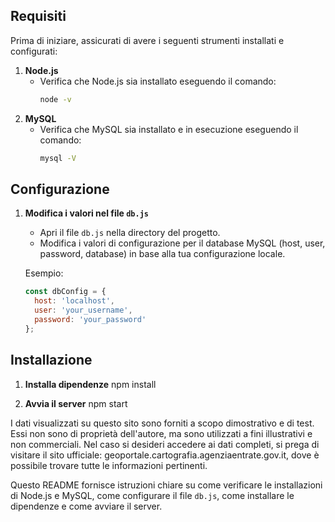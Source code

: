 ## Requisiti
Prima di iniziare, assicurati di avere i seguenti strumenti installati e configurati:

1. **Node.js**
   - Verifica che Node.js sia installato eseguendo il comando:
     ```bash
     node -v
     ```
2. **MySQL**
   - Verifica che MySQL sia installato e in esecuzione eseguendo il comando:
     ```bash
     mysql -V
     ```
## Configurazione

1. **Modifica i valori nel file `db.js`**
   - Apri il file `db.js` nella directory del progetto.
   - Modifica i valori di configurazione per il database MySQL (host, user, password, database) in base alla tua configurazione locale.

   Esempio:
   ```javascript
   const dbConfig = {
     host: 'localhost',
     user: 'your_username',
     password: 'your_password'
   };

## Installazione

1. **Installa dipendenze**
   npm install

2. **Avvia il server**
   npm start

I dati visualizzati su questo sito sono forniti a scopo dimostrativo e di test. Essi non sono di proprietà dell'autore, ma sono utilizzati a fini illustrativi e non commerciali. Nel caso si desideri accedere ai dati completi, si prega di visitare il sito ufficiale: geoportale.cartografia.agenziaentrate.gov.it, dove è possibile trovare tutte le informazioni pertinenti.

Questo README fornisce istruzioni chiare su come verificare le installazioni di Node.js e MySQL, come configurare il file `db.js`, come installare le dipendenze e come avviare il server.